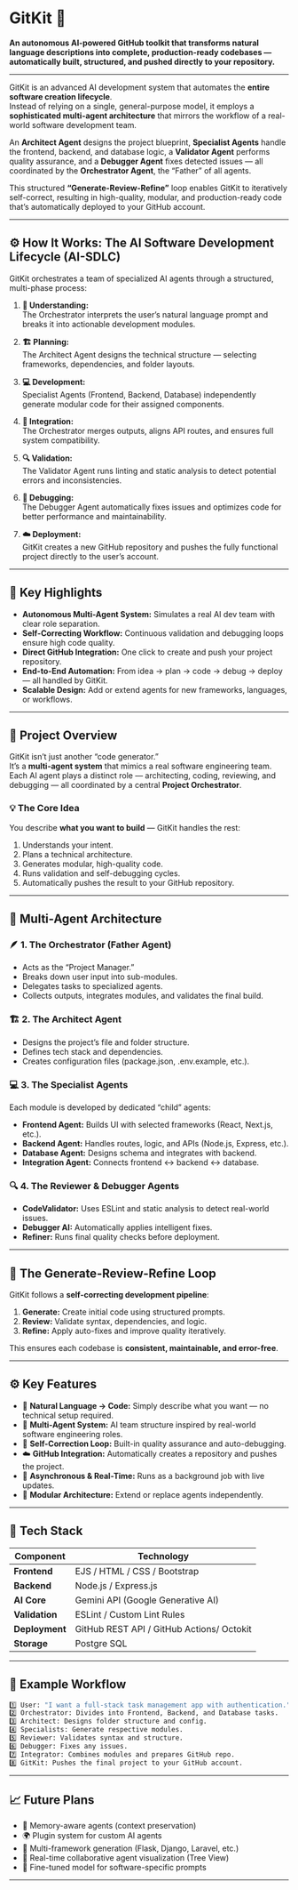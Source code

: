 # GitKit 🤖

**An autonomous AI-powered GitHub toolkit that transforms natural language descriptions into complete, production-ready codebases — automatically built, structured, and pushed directly to your repository.**

---

GitKit is an advanced AI development system that automates the **entire software creation lifecycle**.  
Instead of relying on a single, general-purpose model, it employs a **sophisticated multi-agent architecture** that mirrors the workflow of a real-world software development team.  

An **Architect Agent** designs the project blueprint, **Specialist Agents** handle the frontend, backend, and database logic, a **Validator Agent** performs quality assurance, and a **Debugger Agent** fixes detected issues — all coordinated by the **Orchestrator Agent**, the “Father” of all agents.

This structured **“Generate-Review-Refine”** loop enables GitKit to iteratively self-correct, resulting in high-quality, modular, and production-ready code that’s automatically deployed to your GitHub account.

---

## ⚙️ How It Works: The AI Software Development Lifecycle (AI-SDLC)

GitKit orchestrates a team of specialized AI agents through a structured, multi-phase process:

1. **🧠 Understanding:**  
   The Orchestrator interprets the user’s natural language prompt and breaks it into actionable development modules.  

2. **🏗️ Planning:**  
   The Architect Agent designs the technical structure — selecting frameworks, dependencies, and folder layouts.  

3. **💻 Development:**  
   Specialist Agents (Frontend, Backend, Database) independently generate modular code for their assigned components.  

4. **🧩 Integration:**  
   The Orchestrator merges outputs, aligns API routes, and ensures full system compatibility.  

5. **🔍 Validation:**  
   The Validator Agent runs linting and static analysis to detect potential errors and inconsistencies.  

6. **🐞 Debugging:**  
   The Debugger Agent automatically fixes issues and optimizes code for better performance and maintainability.  

7. **☁️ Deployment:**  
   GitKit creates a new GitHub repository and pushes the fully functional project directly to the user’s account.  

---

## 🧩 Key Highlights

- **Autonomous Multi-Agent System:** Simulates a real AI dev team with clear role separation.  
- **Self-Correcting Workflow:** Continuous validation and debugging loops ensure high code quality.  
- **Direct GitHub Integration:** One click to create and push your project repository.  
- **End-to-End Automation:** From idea → plan → code → debug → deploy — all handled by GitKit.  
- **Scalable Design:** Add or extend agents for new frameworks, languages, or workflows.  

---

## 🧠 Project Overview

GitKit isn’t just another “code generator.”  
It’s a **multi-agent system** that mimics a real software engineering team.  
Each AI agent plays a distinct role — architecting, coding, reviewing, and debugging — all coordinated by a central **Project Orchestrator**.

### 💡 The Core Idea
You describe **what you want to build** — GitKit handles the rest:
1. Understands your intent.  
2. Plans a technical architecture.  
3. Generates modular, high-quality code.  
4. Runs validation and self-debugging cycles.  
5. Automatically pushes the result to your GitHub repository.  

---

## 🧩 Multi-Agent Architecture

### 🪶 1. The Orchestrator (Father Agent)
- Acts as the “Project Manager.”  
- Breaks down user input into sub-modules.  
- Delegates tasks to specialized agents.  
- Collects outputs, integrates modules, and validates the final build.  

### 🏗️ 2. The Architect Agent
- Designs the project’s file and folder structure.  
- Defines tech stack and dependencies.  
- Creates configuration files (package.json, .env.example, etc.).  

### 💻 3. The Specialist Agents
Each module is developed by dedicated “child” agents:
- **Frontend Agent:** Builds UI with selected frameworks (React, Next.js, etc.).  
- **Backend Agent:** Handles routes, logic, and APIs (Node.js, Express, etc.).  
- **Database Agent:** Designs schema and integrates with backend.  
- **Integration Agent:** Connects frontend ↔ backend ↔ database.  

### 🔍 4. The Reviewer & Debugger Agents
- **CodeValidator:** Uses ESLint and static analysis to detect real-world issues.  
- **Debugger AI:** Automatically applies intelligent fixes.  
- **Refiner:** Runs final quality checks before deployment.  

---

## 🔁 The Generate-Review-Refine Loop

GitKit follows a **self-correcting development pipeline**:

1. **Generate:** Create initial code using structured prompts.  
2. **Review:** Validate syntax, dependencies, and logic.  
3. **Refine:** Apply auto-fixes and improve quality iteratively.  

This ensures each codebase is **consistent, maintainable, and error-free**.  

---

## ⚙️ Key Features

- 🧠 **Natural Language → Code:** Simply describe what you want — no technical setup required.  
- 🤖 **Multi-Agent System:** AI team structure inspired by real-world software engineering roles.  
- 🔄 **Self-Correction Loop:** Built-in quality assurance and auto-debugging.  
- ☁️ **GitHub Integration:** Automatically creates a repository and pushes the project.  
- 📡 **Asynchronous & Real-Time:** Runs as a background job with live updates.  
- 🧩 **Modular Architecture:** Extend or replace agents independently.  

---

## 🧰 Tech Stack

| Component | Technology |
|------------|-------------|
| **Frontend** | EJS / HTML / CSS / Bootstrap |
| **Backend** | Node.js / Express.js |
| **AI Core** | Gemini API (Google Generative AI) |
| **Validation** | ESLint / Custom Lint Rules |
| **Deployment** | GitHub REST API / GitHub Actions/ Octokit |
| **Storage** | Postgre SQL |

---

## 🧪 Example Workflow

```bash
1️⃣ User: "I want a full-stack task management app with authentication."
2️⃣ Orchestrator: Divides into Frontend, Backend, and Database tasks.
3️⃣ Architect: Designs folder structure and config.
4️⃣ Specialists: Generate respective modules.
5️⃣ Reviewer: Validates syntax and structure.
6️⃣ Debugger: Fixes any issues.
7️⃣ Integrator: Combines modules and prepares GitHub repo.
8️⃣ GitKit: Pushes the final project to your GitHub account.
```

---

## 📈 Future Plans

- 🧠 Memory-aware agents (context preservation)  
- 🌍 Plugin system for custom AI agents  
- 🧩 Multi-framework generation (Flask, Django, Laravel, etc.)  
- 🧪 Real-time collaborative agent visualization (Tree View)  
- 🧰 Fine-tuned model for software-specific prompts  

---
